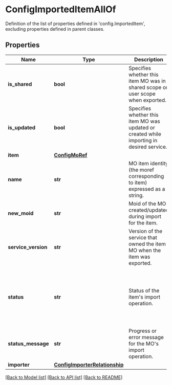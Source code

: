 # ConfigImportedItemAllOf

Definition of the list of properties defined in 'config.ImportedItem', excluding properties defined in parent classes.
## Properties
Name | Type | Description | Notes
------------ | ------------- | ------------- | -------------
**is_shared** | **bool** | Specifies whether this item MO was in shared scope or user scope when exported. | [optional] [readonly] 
**is_updated** | **bool** | Specifies whether this item MO was updated or created while importing in desired service. | [optional] [readonly] 
**item** | [**ConfigMoRef**](ConfigMoRef.md) |  | [optional] 
**name** | **str** | MO item identity (the moref corresponding to item) expressed as a string. | [optional] [readonly] 
**new_moid** | **str** | Moid of the MO created/updated during import for the item. | [optional] [readonly] 
**service_version** | **str** | Version of the service that owned the item MO when the item was exported. | [optional] [readonly] 
**status** | **str** | Status of the item&#39;s import operation. | [optional] [readonly]  if omitted the server will use the default value of ""
**status_message** | **str** | Progress or error message for the MO&#39;s import operation. | [optional] [readonly] 
**importer** | [**ConfigImporterRelationship**](ConfigImporterRelationship.md) |  | [optional] 

[[Back to Model list]](../README.md#documentation-for-models) [[Back to API list]](../README.md#documentation-for-api-endpoints) [[Back to README]](../README.md)


